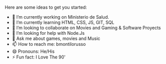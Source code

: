 Here are some ideas to get you started:

- 🔭 I’m currently working on Ministerio de Salud.
- 🌱 I’m currently learning HTML, CSS, JS, GIT, SQL
- 👯 I’m looking to collaborate on Movies and Gaming & Software Proyects
- 🤔 I’m looking for help with Node.Js
- 💬 Ask me about games, movies and Music
- 📫 How to reach me: bmontilorusso
- 😄 Pronouns: He/His
- ⚡ Fun fact: I Love The 90'
    